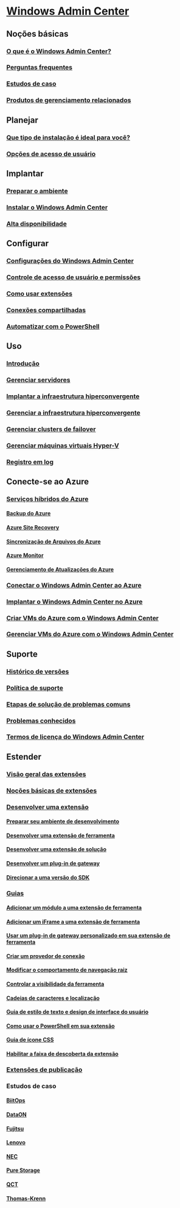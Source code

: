 # [Windows Admin Center](overview.md)

## Noções básicas
### [O que é o Windows Admin Center?](understand/what-is.md)
### [Perguntas frequentes](understand/faq.md)
### [Estudos de caso](understand/case-studies.md)
### [Produtos de gerenciamento relacionados](understand/related-management.md)

## Planejar
### [Que tipo de instalação é ideal para você?](plan/installation-options.md)
### [Opções de acesso de usuário](plan/user-access-options.md)

## Implantar
### [Preparar o ambiente](deploy/prepare-environment.md)
### [Instalar o Windows Admin Center](deploy/install.md)
### [Alta disponibilidade](deploy/high-availability.md)


## Configurar
### [Configurações do Windows Admin Center](configure/settings.md)
### [Controle de acesso de usuário e permissões](configure/user-access-control.md)
### [Como usar extensões](configure/using-extensions.md)
### [Conexões compartilhadas](configure/shared-connections.md)
### [Automatizar com o PowerShell](configure/use-powershell.md)

## Uso
### [Introdução](use/get-started.md)
### [Gerenciar servidores](use/manage-servers.md)
### [Implantar a infraestrutura hiperconvergente](use/deploy-hyperconverged-infrastructure.md)
### [Gerenciar a infraestrutura hiperconvergente](use/manage-hyper-converged.md)
### [Gerenciar clusters de failover](use/manage-failover-clusters.md)
### [Gerenciar máquinas virtuais Hyper-V](use/manage-virtual-machines.md)
### [Registro em log](use/logging.md)

## Conecte-se ao Azure
### [Serviços híbridos do Azure](azure/index.md)
#### [Backup do Azure](azure/azure-backup.md)
#### [Azure Site Recovery](azure/azure-site-recovery.md)
#### [Sincronização de Arquivos do Azure](azure/azure-file-sync.md)
#### [Azure Monitor](azure/azure-monitor.md)
#### [Gerenciamento de Atualizações do Azure](azure/azure-update-management.md)
### [Conectar o Windows Admin Center ao Azure](azure/azure-integration.md)
### [Implantar o Windows Admin Center no Azure](azure/deploy-wac-in-azure.md)
### [Criar VMs do Azure com o Windows Admin Center](azure/create-azure-vms.md)
### [Gerenciar VMs do Azure com o Windows Admin Center](azure/manage-azure-vms.md)

## Suporte
### [Histórico de versões](support/release-history.md)
### [Política de suporte](support/index.md)
### [Etapas de solução de problemas comuns](support/troubleshooting.md)
### [Problemas conhecidos](support/known-issues.md)
### [Termos de licença do Windows Admin Center](../../windows-server-licensing/windows-admin-center-licensing.md)

## Estender
### [Visão geral das extensões](extend/extensibility-overview.md)
### [Noções básicas de extensões](extend/understand-extensions.md)
### [Desenvolver uma extensão](extend/developing-extensions.md)
#### [Preparar seu ambiente de desenvolvimento](extend/prepare-development-environment.md)
#### [Desenvolver uma extensão de ferramenta](extend/develop-tool.md)
#### [Desenvolver uma extensão de solução](extend/develop-solution.md)
#### [Desenvolver um plug-in de gateway](extend/develop-gateway-plugin.md)
#### [Direcionar a uma versão do SDK](extend/target-sdk-version.md)
### [Guias](extend/guides.md)
#### [Adicionar um módulo a uma extensão de ferramenta](extend/guides/add-module.md)
#### [Adicionar um iFrame a uma extensão de ferramenta](extend/guides/add-iFrame.md)
#### [Usar um plug-in de gateway personalizado em sua extensão de ferramenta](extend/guides/use-custom-gateway-plugin.md)
#### [Criar um provedor de conexão](extend/guides/create-connection-provider.md)
#### [Modificar o comportamento de navegação raiz](extend/guides/modify-root-navigation.md)
#### [Controlar a visibilidade da ferramenta](extend/guides/dynamic-tool-display.md)
#### [Cadeias de caracteres e localização](extend/guides/strings-localization.md)
#### [Guia de estilo de texto e design de interface do usuário](extend/guides/ui-text-style-guide.md)
#### [Como usar o PowerShell em sua extensão](extend/guides/powershell.md)
#### [Guia de ícone CSS](extend/guides/cssicons.md)
#### [Habilitar a faixa de descoberta da extensão](extend/guides/extension-discovery-banner.md)
### [Extensões de publicação](extend/publish-extensions.md)
### Estudos de caso
#### [BiitOps](extend/case-studies/biitops.md)
#### [DataON](extend/case-studies/dataon.md)
#### [Fujitsu](extend/case-studies/fujitsu.md)
#### [Lenovo](extend/case-studies/lenovo.md)
#### [NEC](extend/case-studies/nec.md)
#### [Pure Storage](extend/case-studies/purestorage.md)
#### [QCT](extend/case-studies/qct.md)
#### [Thomas-Krenn](extend/case-studies/thomas-krenn.md)


